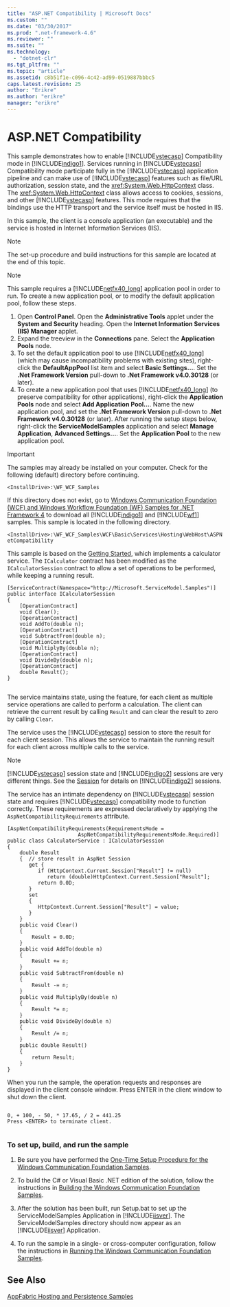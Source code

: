 ```yaml
---
title: "ASP.NET Compatibility | Microsoft Docs"
ms.custom: ""
ms.date: "03/30/2017"
ms.prod: ".net-framework-4.6"
ms.reviewer: ""
ms.suite: ""
ms.technology: 
  - "dotnet-clr"
ms.tgt_pltfrm: ""
ms.topic: "article"
ms.assetid: c8b51f1e-c096-4c42-ad99-0519887bbbc5
caps.latest.revision: 25
author: "Erikre"
ms.author: "erikre"
manager: "erikre"
---
```

# ASP.NET Compatibility
This sample demonstrates how to enable [!INCLUDE[vstecasp](../../../../includes/vstecasp-md.md)] Compatibility mode in [!INCLUDE[indigo1](../../../../includes/indigo1-md.md)]. Services running in [!INCLUDE[vstecasp](../../../../includes/vstecasp-md.md)] Compatibility mode participate fully in the [!INCLUDE[vstecasp](../../../../includes/vstecasp-md.md)] application pipeline and can make use of [!INCLUDE[vstecasp](../../../../includes/vstecasp-md.md)] features such as file/URL authorization, session state, and the <xref:System.Web.HttpContext> class. The <xref:System.Web.HttpContext> class allows access to cookies, sessions, and other [!INCLUDE[vstecasp](../../../../includes/vstecasp-md.md)] features. This mode requires that the bindings use the HTTP transport and the service itself must be hosted in IIS.  
  
 In this sample, the client is a console application (an executable) and the service is hosted in Internet Information Services (IIS).  
  
> [!NOTE]
>  The set-up procedure and build instructions for this sample are located at the end of this topic.  
  
> [!NOTE]
>  This sample requires a [!INCLUDE[netfx40_long](../../../../includes/netfx40-long-md.md)] application pool in order to run. To create a new application pool, or to modify the default application pool, follow these steps.  
>   
>  1.  Open **Control Panel**.  Open the **Administrative Tools** applet under the **System and Security** heading. Open the **Internet Information Services (IIS) Manager** applet.  
> 2.  Expand the treeview in the **Connections** pane. Select the **Application Pools** node.  
> 3.  To set the default application pool to use [!INCLUDE[netfx40_long](../../../../includes/netfx40-long-md.md)] (which may cause incompatibility problems with existing sites), right-click the **DefaultAppPool** list item and select **Basic Settings…**. Set the **.Net Framework Version** pull-down to **.Net Framework v4.0.30128** (or later).  
> 4.  To create a new application pool that uses [!INCLUDE[netfx40_long](../../../../includes/netfx40-long-md.md)] (to preserve compatibility for other applications), right-click the **Application Pools** node and select **Add Application Pool…**. Name the new application pool, and set the **.Net Framework Version** pull-down to **.Net Framework v4.0.30128** (or later). After running the setup steps below, right-click the **ServiceModelSamples** application and select **Manage Application**, **Advanced Settings…**. Set the **Application Pool** to the new application pool.  
  
> [!IMPORTANT]
>  The samples may already be installed on your computer. Check for the following (default) directory before continuing.  
>   
>  `<InstallDrive>:\WF_WCF_Samples`  
>   
>  If this directory does not exist, go to [Windows Communication Foundation (WCF) and Windows Workflow Foundation (WF) Samples for .NET Framework 4](http://go.microsoft.com/fwlink/?LinkId=150780) to download all [!INCLUDE[indigo1](../../../../includes/indigo1-md.md)] and [!INCLUDE[wf1](../../../../includes/wf1-md.md)] samples. This sample is located in the following directory.  
>   
>  `<InstallDrive>:\WF_WCF_Samples\WCF\Basic\Services\Hosting\WebHost\ASPNetCompatibility`  
  
 This sample is based on the [Getting Started](../../../../docs/framework/wcf/samples/getting-started-sample.md), which implements a calculator service. The `ICalculator` contract has been modified as the `ICalculatorSession` contract to allow a set of operations to be performed, while keeping a running result.  
  
```  
[ServiceContract(Namespace="http://Microsoft.ServiceModel.Samples")]  
public interface ICalculatorSession  
{  
    [OperationContract]  
    void Clear();  
    [OperationContract]  
    void AddTo(double n);  
    [OperationContract]  
    void SubtractFrom(double n);  
    [OperationContract]  
    void MultiplyBy(double n);  
    [OperationContract]  
    void DivideBy(double n);  
    [OperationContract]  
    double Result();  
}  
  
```  
  
 The service maintains state, using the feature, for each client as multiple service operations are called to perform a calculation. The client can retrieve the current result by calling `Result` and can clear the result to zero by calling `Clear`.  
  
 The service uses the [!INCLUDE[vstecasp](../../../../includes/vstecasp-md.md)] session to store the result for each client session. This allows the service to maintain the running result for each client across multiple calls to the service.  
  
> [!NOTE]
>  [!INCLUDE[vstecasp](../../../../includes/vstecasp-md.md)] session state and [!INCLUDE[indigo2](../../../../includes/indigo2-md.md)] sessions are very different things.  See the [Session](../../../../docs/framework/wcf/samples/session.md) for details on [!INCLUDE[indigo2](../../../../includes/indigo2-md.md)] sessions.  
  
 The service has an intimate dependency on [!INCLUDE[vstecasp](../../../../includes/vstecasp-md.md)] session state and requires [!INCLUDE[vstecasp](../../../../includes/vstecasp-md.md)] compatibility mode to function correctly. These requirements are expressed declaratively by applying the `AspNetCompatibilityRequirements` attribute.  
  
```  
[AspNetCompatibilityRequirements(RequirementsMode =  
                       AspNetCompatibilityRequirementsMode.Required)]  
public class CalculatorService : ICalculatorSession  
{  
    double Result  
    {  // store result in AspNet Session  
       get {  
          if (HttpContext.Current.Session["Result"] != null)  
             return (double)HttpContext.Current.Session["Result"];  
          return 0.0D;  
       }  
       set  
       {  
          HttpContext.Current.Session["Result"] = value;  
       }  
    }  
    public void Clear()  
    {  
        Result = 0.0D;  
    }  
    public void AddTo(double n)  
    {  
        Result += n;  
    }  
    public void SubtractFrom(double n)  
    {  
        Result -= n;  
    }  
    public void MultiplyBy(double n)  
    {  
        Result *= n;  
    }  
    public void DivideBy(double n)  
    {  
        Result /= n;  
    }  
    public double Result()  
    {  
        return Result;  
    }  
}  
```  
  
 When you run the sample, the operation requests and responses are displayed in the client console window. Press ENTER in the client window to shut down the client.  
  
```  
  
0, + 100, - 50, * 17.65, / 2 = 441.25  
Press <ENTER> to terminate client.  
  
```  
  
### To set up, build, and run the sample  
  
1.  Be sure you have performed the [One-Time Setup Procedure for the Windows Communication Foundation Samples](../../../../docs/framework/wcf/samples/one-time-setup-procedure-for-the-windows-communication-foundation-samples.md).  
  
2.  To build the C# or Visual Basic .NET edition of the solution, follow the instructions in [Building the Windows Communication Foundation Samples](../../../../docs/framework/wcf/samples/building-the-windows-communication-foundation-samples.md).  
  
3.  After the solution has been built, run Setup.bat to set up the ServiceModelSamples Application in [!INCLUDE[iisver](../../../../includes/iisver-md.md)]. The ServiceModelSamples directory should now appear as an [!INCLUDE[iisver](../../../../includes/iisver-md.md)] Application.  
  
4.  To run the sample in a single- or cross-computer configuration, follow the instructions in [Running the Windows Communication Foundation Samples](../../../../docs/framework/wcf/samples/running-the-windows-communication-foundation-samples.md).  
  
## See Also  
 [AppFabric Hosting and Persistence Samples](http://go.microsoft.com/fwlink/?LinkId=193961)